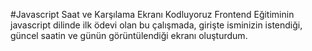 #Javascript Saat ve Karşılama Ekranı
Kodluyoruz Frontend Eğitiminin javascript dilinde ilk ödevi olan bu çalışmada, girişte isminizin istendiği, güncel saatin ve günün görüntülendiği ekranı oluşturdum.


